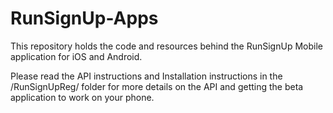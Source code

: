 RunSignUp-Apps
==============

This repository holds the code and resources behind the RunSignUp Mobile application for iOS and Android. 

Please read the API instructions and Installation instructions in the /RunSignUpReg/ folder for more details on the API and getting the beta application to work on your phone.
